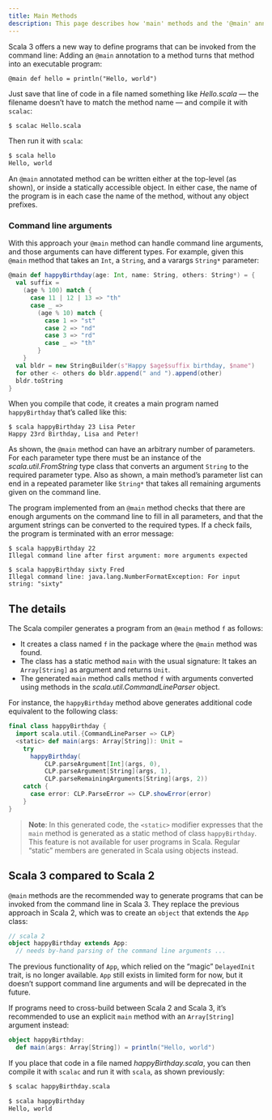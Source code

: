 ```yaml
---
title: Main Methods
description: This page describes how 'main' methods and the '@main' annotation work in Scala 3.
---
```




Scala 3 offers a new way to define programs that can be invoked from the command line: Adding an `@main` annotation to a method turns that method into an executable program:

```tut
@main def hello = println("Hello, world")
```

Just save that line of code in a file named something like *Hello.scala* — the filename doesn’t have to match the method name — and compile it with `scalac`:

```sh
$ scalac Hello.scala
```

Then run it with `scala`:

```sh
$ scala hello
Hello, world
```

An `@main` annotated method can be written either at the top-level (as shown), or inside a statically accessible object. In either case, the name of the program is in each case the name of the method, without any object prefixes.



### Command line arguments

With this approach your `@main` method can handle command line arguments, and those arguments can have different types. For example, given this `@main` method that takes an `Int`, a `String`, and a varargs `String*` parameter:

```scala
@main def happyBirthday(age: Int, name: String, others: String*) = {
  val suffix =
    (age % 100) match {
      case 11 | 12 | 13 => "th"
      case _ =>
        (age % 10) match {
          case 1 => "st"
          case 2 => "nd"
          case 3 => "rd"
          case _ => "th"
        }
    }
  val bldr = new StringBuilder(s"Happy $age$suffix birthday, $name")
  for other <- others do bldr.append(" and ").append(other)
  bldr.toString
}
```

When you compile that code, it creates a main program named `happyBirthday` that’s called like this:

```
$ scala happyBirthday 23 Lisa Peter
Happy 23rd Birthday, Lisa and Peter!
```

As shown, the `@main` method can have an arbitrary number of parameters. For each parameter type there must be an instance of the *scala.util.FromString* type class that converts an argument `String` to the required parameter type. Also as shown, a main method’s parameter list can end in a repeated parameter like `String*` that takes all remaining arguments given on the command line.
<!-- TODO: link to the FromString docs -->

The program implemented from an `@main` method checks that there are enough arguments on the command line to fill in all parameters, and that the argument strings can be converted to the required types. If a check fails, the program is terminated with an error message:

```
$ scala happyBirthday 22
Illegal command line after first argument: more arguments expected

$ scala happyBirthday sixty Fred
Illegal command line: java.lang.NumberFormatException: For input string: "sixty"
```
<!-- TODO: add a note about custom error handling? -->



## The details

The Scala compiler generates a program from an `@main` method `f` as follows:

- It creates a class named `f` in the package where the `@main` method was found.
- The class has a static method `main` with the usual signature: It takes an `Array[String]` as argument and returns `Unit`.
- The generated `main` method calls method `f` with arguments converted using methods in the *scala.util.CommandLineParser* object.

For instance, the `happyBirthday` method above generates additional code equivalent to the following class:

```scala
final class happyBirthday {
  import scala.util.{CommandLineParser => CLP}
  <static> def main(args: Array[String]): Unit =
    try
      happyBirthday(
          CLP.parseArgument[Int](args, 0),
          CLP.parseArgument[String](args, 1),
          CLP.parseRemainingArguments[String](args, 2))
    catch {
      case error: CLP.ParseError => CLP.showError(error)
    }
}
```

>**Note**: In this generated code, the `<static>` modifier expresses that the `main` method is generated as a static method of class `happyBirthday`. This feature is not available for user programs in Scala. Regular “static” members are generated in Scala using objects instead.



## Scala 3 compared to Scala 2

`@main` methods are the recommended way to generate programs that can be invoked from the command line in Scala 3. They replace the previous approach in Scala 2, which was to create an `object` that extends the `App` class:

```scala
// scala 2
object happyBirthday extends App:
  // needs by-hand parsing of the command line arguments ...
```

The previous functionality of `App`, which relied on the “magic” `DelayedInit` trait, is no longer available. `App` still exists in limited form for now, but it doesn’t support command line arguments and will be deprecated in the future.

If programs need to cross-build between Scala 2 and Scala 3, it’s recommended to use an explicit `main` method with an `Array[String]` argument instead:

```scala
object happyBirthday:
  def main(args: Array[String]) = println("Hello, world")
```

If you place that code in a file named *happyBirthday.scala*, you can then compile it with `scalac` and run it with `scala`, as shown previously:

```sh
$ scalac happyBirthday.scala

$ scala happyBirthday
Hello, world
```




